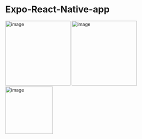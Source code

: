 # Expo-React-Native-app
<div style={display: flex}>
<img width="203" alt="image" src="https://user-images.githubusercontent.com/101566922/222963990-915e194c-a2c1-4dd1-84ce-5f19e38f3e9f.png">
<img width="203" alt="image" src="https://user-images.githubusercontent.com/101566922/222964182-35729d40-2e2b-4e6f-af2b-26af11bdc394.png">
<img width="148" alt="image" src="https://user-images.githubusercontent.com/101566922/222968957-95c843fb-7e2b-4834-b9e8-3ea4865c709b.png">
</div> 

